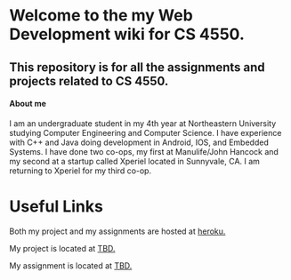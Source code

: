 # Welcome to the my Web Development wiki for CS 4550.

## This repository is for all the assignments and projects related to CS 4550.

#### About me
I am an undergraduate student in my 4th year at Northeastern University studying 
Computer Engineering and Computer Science. 
I have experience with C++ and Java doing development in Android, IOS, and Embedded Systems. 
I have done two co-ops, my first at Manulife/John Hancock and my second at a startup called Xperiel located in 
Sunnyvale, CA. I am returning to Xperiel for my third co-op.



# Useful Links
Both my project and my assignments are hosted at [heroku.](https://webdev-summer-2017.herokuapp.com/)

My project is located at [TBD.](www.google.com)

My assignment is located at [TBD.](https://webdev-summer-2017.herokuapp.com/assignment/index.html)



